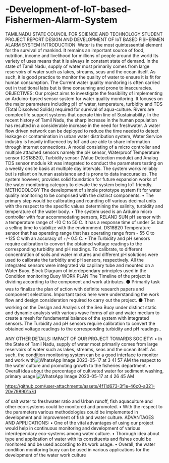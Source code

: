 # -Development-of-IoT-based-Fishermen-Alarm-System
TAMILNADU STATE COUNCIL FOR SCIENCE AND TECHNOLOGY 
STUDENT PROJECT REPORT
DESIGN AND DEVELOPMENT OF IoT BASED FISHERMEN 
ALARM SYSTEM
INTRODUCTION:
Water is the most quintessential element for the survival of mankind. It remains an important 
source of food, nutrition, income and livelihood for millions of people around the world Its variety of 
uses means that it is always in constant state of demand. In the state of Tamil Nadu, supply of 
water most primarily comes from large reservoirs of water such as lakes, streams, seas and the 
ocean itself. As such, it is good practice to monitor the quality of water to ensure it is fit for human 
consumption. The Current water quality monitoring is often carried out in traditional labs but is time 
consuming and prone to inaccuracies.
OBJECTIVES:
Our project aims to investigate the feasibility of implementing an Arduino-based sensor system for 
water quality monitoring. It focuses on the major parameters including pH of water, temperature, 
turbidity and TDS (Total Dissolved Solids) required for survival of aqua-culture. Rivers are 
complex life support systems that operate thin line of Sustainability. In the recent history of Tamil 
Nadu, the sharp increase in the human population has resulted in a considerable increase in the 
need for freshwater. A water flow driven network can be deployed to reduce the time needed to 
detect leakage or contamination in urban water distribution system, Water Service industry is 
heavily influenced by IoT and are able to share information through internet connections.
A model consisting of a micro controller and multiple attached sensors namely the pH sensor, 
Waterproof Temperature sensor (DS18B20), Turbidity sensor (Value Detection module) and Analog 
TDS sensor module kit was integrated to conduct the parameters testing on a weekly onsite basis 
at multiple day intervals. The system works reliably but is reliant on human assistance and is prone 
to data inaccuracies. The system however, provides solid foundation for future expansion works of 
the water monitoring category to elevate the system being IoT friendly.
METHODOLOGY
The development of simple prototype system fit for water quality monitoring to be comprised with the 
distinct components.
• The primary step would be calibrating and rounding off various decimal units with the respect
to the specific values determining the salinity, turbidity and temperature of the water body.
• The system used is an Arduino micro controller with four accommodating sensors, RELAND 
SUN pH sensor with a temperature range of -10 C to 50 C. It has a response time of under 
5s but a selling time to stabilize with the environment. DS18B20 Temperature sensor that 
has operating range that has operating range from - 55 C to +125 C with an accuracy of +/-
0.5 C. 
• The Turbidity and pH sensors require calibration to convert the obtained voltage readings to 
the corresponding turbidity and pH readings. To calibrate, to different concentration of soils 
and water mixtures and different pH solutions were used to calibrate the turbidity and pH 
sensors, respectively.
All the integrated sensors were integrated via capillary tube and mounted on a Water Buoy.
Block Diagram of interdependary principles used in the Condition monitoring Buoy
WORK PLAN
The Timeline of the project is dividing according to the component and work attributes. 
⚫ Primarily task was to finalize the plan of action with definite research papers and component 
selections. Important tasks here were understanding the work flow and design consideration 
required to carry out the project.
⚫ Then working on the Design and Analysis of the Sea Buoy under distinct static and dynamic 
analysis with various wave forms of air and water medium to create a mesh for fundamental 
balance of the system with integrated sensors. The Turbidity and pH sensors require 
calibration to convert the obtained voltage readings to the corresponding turbidity and pH 
readings..

ANY OTHER DETAILS:
IMPACT OF OUR PROJECT TOWARDS SOCIETY:
• In the State of Tamil Nadu, supply of water most primarily comes from large reservoirs of 
water such as lakes, streams, seas and the ocean itself. As such, the condition monitoring 
system can be a good interface to monitor and work with![WhatsApp Image 2023-05-17 at 3 41 57 AM](https://github.com/user-attachments/assets/04eef0a2-7b48-4aad-8a3d-cc6240d859f3)
 the respect to the water culture and
promoting growth to the fisheries department.
• Overall idea about the percentage of cultivated water for sediment washing, primary usage ![WhatsApp Image 2023-05-17 at 4 26 45 AM](https://github.com/user-attachments/assets/09c3578f-7cef-46ad-94d5-8c32d57af4e9)


https://github.com/user-attachments/assets/4f11d673-3f1e-46c0-a321-20e798901a7d


of salt water to freshwater ratio and Urban runoff, fish aquaculture and other eco-systems 
could be monitored and promoted.
• With the respect to the parameters various methodologies could be implemented in 
development and improvement of fish and water culture.
ADVANTAGES AND APPLICATIONS:
• One of the vital advantages of using our project would help in continuous monitoring and 
development of various interdependary eco-systems among water culture.
• Thorough idea about type and application of water with its constituents and fishes could be 
monitored and be used according to its work usage.
• Overall, the water condition monitoring buoy can be used in various applications for the
development of the water work culture
